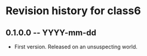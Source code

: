 # Revision history for class6

## 0.1.0.0 -- YYYY-mm-dd

- First version. Released on an unsuspecting world.

